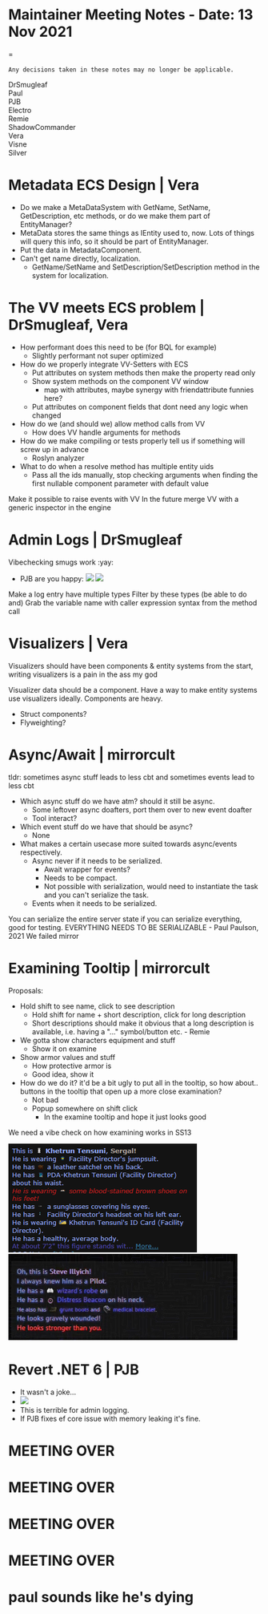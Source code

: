 ﻿# Maintainer Meeting Notes - Date: 13 Nov 2021
=
```admonish info
Any decisions taken in these notes may no longer be applicable.
```

<!-- Attendees: -->
DrSmugleaf  
Paul  
PJB  
Electro  
Remie  
ShadowCommander  
Vera  
Visne  
Silver  


# Metadata ECS Design | Vera
- Do we make a MetaDataSystem with GetName, SetName, GetDescription, etc methods, or do we make them part of EntityManager?
- MetaData stores the same things as IEntity used to, now. Lots of things will query this info, so it should be part of EntityManager.
- Put the data in MetadataComponent.
- Can't get name directly, localization.
    - GetName/SetName and SetDescription/SetDescription method in the system for localization.

# The VV meets ECS problem | DrSmugleaf, Vera
- How performant does this need to be (for BQL for example)
    - Slightly performant not super optimized
- How do we properly integrate VV-Setters with ECS
    - Put attributes on system methods then make the property read only
    - Show system methods on the component VV window
        - map with attributes, maybe synergy with friendattribute funnies here?
    - Put attributes on component fields that dont need any logic when changed
- How do we (and should we) allow method calls from VV
    - How does VV handle arguments for methods
- How do we make compiling or tests properly tell us if something will screw up in advance
    - Roslyn analyzer
- What to do when a resolve method has multiple entity uids
    - Pass all the ids manually, stop checking arguments when finding the first nullable component parameter with default value

Make it possible to raise events with VV
In the future merge VV with a generic inspector in the engine

# Admin Logs | DrSmugleaf
Vibechecking smugs work :yay:
- PJB are you happy:
  ![](https://i.imgur.com/SfyctsB.png)
  ![](https://i.imgur.com/xvBvZeW.png)

Make a log entry have multiple types
Filter by these types (be able to do and)
Grab the variable name with caller expression syntax from the method call

# Visualizers | Vera
Visualizers should have been components & entity systems from the start, writing visualizers is a pain in the ass my god

Visualizer data should be a component.
Have a way to make entity systems use visualizers ideally.
Components are heavy.
- Struct components?
- Flyweighting?

# Async/Await | mirrorcult
tldr: sometimes async stuff leads to less cbt and sometimes events lead to less cbt
- Which async stuff do we have atm? should it still be async.
    - Some leftover async doafters, port them over to new event doafter
    - Tool interact?
- Which event stuff do we have that should be async?
    - None
- What makes a certain usecase more suited towards async/events respectively.
    - Async never if it needs to be serialized.
        - Await wrapper for events?
        - Needs to be compact.
        - Not possible with serialization, would need to instantiate the task and you can't serialize the task.
    - Events when it needs to be serialized.

You can serialize the entire server state if you can serialize everything, good for testing.
EVERYTHING NEEDS TO BE SERIALIZABLE - Paul Paulson, 2021
We failed mirror

# Examining Tooltip | mirrorcult
Proposals:
- Hold shift to see name, click to see description
    - Hold shift for name + short description, click for long description
    - Short descriptions should make it obvious that a long description is available, i.e. having a "..." symbol/button etc. - Remie
- We gotta show characters equipment and stuff
    - Show it on examine
- Show armor values and stuff
    - How protective armor is
    - Good idea, show it
- How do we do it? it'd be a bit ugly to put all in the tooltip, so how about.. buttons in the tooltip that open up a more close examination?
    - Not bad
    - Popup somewhere on shift click
        - In the examine tooltip and hope it just looks good

We need a vibe check on how examining works in SS13

![](../assets/images/maintainer-meeting/2021-11-13-examine-1.png)
![](../assets/images/maintainer-meeting/2021-11-13-examine-2.png)

# Revert .NET 6 | PJB
- It wasn't a joke...
- ![](https://i.imgur.com/bMBsRbV.png)
- This is terrible for admin logging.
- If PJB fixes ef core issue with memory leaking it's fine.

# MEETING OVER
# MEETING OVER
# MEETING OVER
# MEETING OVER

# paul sounds like he's dying
